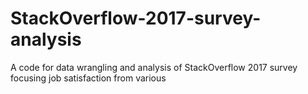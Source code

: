 # StackOverflow-2017-survey-analysis
A code for data wrangling and analysis of StackOverflow 2017 survey focusing job satisfaction from various
